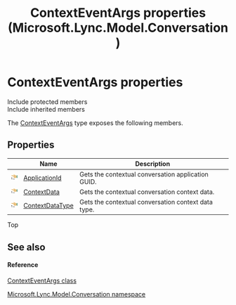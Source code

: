 ﻿---
title: ContextEventArgs properties (Microsoft.Lync.Model.Conversation)
TOCTitle: ContextEventArgs properties
ms:assetid: Properties.T:Microsoft.Lync.Model.Conversation.ContextEventArgs_DI_3_UC_OCS14MrefLyncWPF
ms:mtpsurl: https://msdn.microsoft.com/en-us/library/microsoft.lync.model.conversation.contexteventargs_di_3_uc_ocs14mreflyncwpf_properties(v=office.15)
ms:contentKeyID: 48596386
ms.date: 07/28/2014
mtps_version: v=office.15
---

# ContextEventArgs properties

Include protected members  
Include inherited members  

The [ContextEventArgs](contexteventargs-class-microsoft-lync-model-conversation_2.md) type exposes the following members.

## Properties

<table>
<thead>
<tr class="header">
<th> </th>
<th>Name</th>
<th>Description</th>
</tr>
</thead>
<tbody>
<tr class="odd">
<td><img src="images/JJ275421.pubproperty(Office.15).gif" title="Public property" alt="Public property" /></td>
<td><a href="contexteventargs-applicationid-property-microsoft-lync-model-conversation_2.md">ApplicationId</a></td>
<td>Gets the contextual conversation application GUID.</td>
</tr>
<tr class="even">
<td><img src="images/JJ275421.pubproperty(Office.15).gif" title="Public property" alt="Public property" /></td>
<td><a href="contexteventargs-contextdata-property-microsoft-lync-model-conversation_2.md">ContextData</a></td>
<td>Gets the contextual conversation context data.</td>
</tr>
<tr class="odd">
<td><img src="images/JJ275421.pubproperty(Office.15).gif" title="Public property" alt="Public property" /></td>
<td><a href="contexteventargs-contextdatatype-property-microsoft-lync-model-conversation_2.md">ContextDataType</a></td>
<td>Gets the contextual conversation context data type.</td>
</tr>
</tbody>
</table>


Top

## See also

#### Reference

[ContextEventArgs class](contexteventargs-class-microsoft-lync-model-conversation_2.md)

[Microsoft.Lync.Model.Conversation namespace](microsoft-lync-model-conversation-namespace_2.md)


